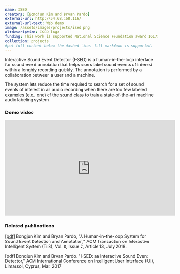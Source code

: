```yaml
---
name: ISED
creators: [Bongjun Kim and Bryan Pardo]
external-url: http://54.68.168.116/
external-url-text: Web demo
image: /assets/images/projects/ised.png
altdescription: ISED logo
funding: This work is supported National Science Foundation award 1617107
collection: projects
#put full content below the dashed line. full markdown is supported.
---
```


Interactive Sound Event Detector (I-SED) is a human-in-the-loop interface for sound event annotation that helps users label sound events of interest within a lenghty recording quickly. The annotation is performed by a collaboration between a user and a machine.

The system lets reduce the time required to search for a set of sound events of interest in an audio recording when there are too few labeled examples (e.g., one) of the sound class to train a state-of-the-art machine audio labeling system.

### Demo video
<iframe width="560" height="315" src="https://www.youtube.com/embed/Ss2eGSW4_4w" frameborder="0" allow="accelerometer; autoplay; encrypted-media; gyroscope; picture-in-picture" allowfullscreen></iframe>


### Related publications

[[pdf]](https://interactiveaudiolab.github.io/assets/papers/kim_pardo_tiis_2018.pdf) Bongjun Kim and Bryan Pardo, "A Human-in-the-loop System for Sound Event Detection and Annotation," ACM Transaction on Interactive Intelligent System (TiiS), Vol. 8, Issue 2, Article 13, July 2018.

[[pdf]](https://interactiveaudiolab.github.io/assets/papers/Kim_Pardo_IUI2017.pdf) Bongjun Kim and Bryan Pardo, "I-SED: an Interactive Sound Event Detector," ACM International Conference on Intelligent User Interface (IUI), Limassol, Cyprus, Mar. 2017